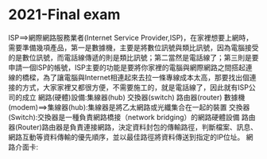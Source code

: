 # 2021-Final exam
ISP==>網際網路服務業者(Internet Service Provider,ISP)，在家裡想要上網時，需要準備幾項產品，第一是數據機，主要是將數位訊號與類比訊號，因為電腦接受的是數位訊號，而電話線傳遞的則是類比訊號；第二當然是電話線了；第三則是要申請一個ISP的帳號，ISP主要的功能是要將你家裡的電腦與網際網路之間搭起連線的橋樑，為了讓電腦與Internet相連起來去拉一條專線成本太高，那要找出個連接的方式，大家家裡又都很方便，不需要施工的，就是電話線了，因此就有ISP公司的成立
網路(硬體)設備:集線器(hub) 交換器(switch) 路由器(router) 數據機(modem)==>集線器(hub):集線器是將乙太網路或光纖集合在一起的裝置 交換器(Switch):交換器是一種負責網路橋接（network bridging）的網路硬體設備 路由器(Router)路由器是負責連接網路，決定資料封包的傳輸路徑，判斷檔案、訊息、網路互動等資料傳輸的優先順序，並以最佳路徑將資料傳送到指定的IP位址。
網路介面卡:
